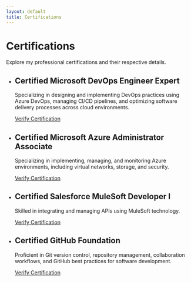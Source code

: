 ```yaml
---
layout: default
title: Certifications
---
```


<div class="certifications-container">
  <div class="certifications-header">
    <h1>Certifications</h1>
    <p>Explore my professional certifications and their respective details.</p>
  </div>

  <ul class="certifications-list">
    <li>
      <h2>Certified Microsoft DevOps Engineer Expert</h2>
      <p>Specializing in designing and implementing DevOps practices using Azure DevOps, managing CI/CD pipelines, and optimizing software delivery processes across cloud environments.</p>
      <a href="https://learn.microsoft.com/api/credentials/share/en-us/NagaDheerajBIDDALA-4384/75188B7936EFEBA2?sharingId=F51212253E464C26" target="_blank" rel="noopener noreferrer">Verify Certification</a>
    </li>
    <li>
      <h2>Certified Microsoft Azure Administrator Associate</h2>
      <p>Specializing in implementing, managing, and monitoring Azure environments, including virtual networks, storage, and security.</p>
      <a href="https://learn.microsoft.com/api/credentials/share/en-us/NagaDheerajBIDDALA-4384/63F40800B71A8486?sharingId=F51212253E464C26" target="_blank" rel="noopener noreferrer">Verify Certification</a>
    </li>
    <li>
      <h2>Certified Salesforce MuleSoft Developer I</h2>
      <p>Skilled in integrating and managing APIs using MuleSoft technology.</p>
      <a href="https://www.salesforce.com/trailblazer/nagadheerajbiddala" target="_blank" rel="noopener noreferrer">Verify Certification</a>
    </li>
    <li>
      <h2>Certified GitHub Foundation</h2>
      <p>Proficient in Git version control, repository management, collaboration workflows, and GitHub best practices for software development.</p>
      <a href="https://www.credly.com/badges/407c162b-1f80-4e00-93f6-c6030100c541/public_url" target="_blank" rel="noopener noreferrer">Verify Certification</a>
    </li>
  </ul>
</div>
